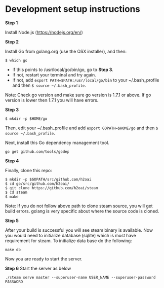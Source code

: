 
# Development setup instructions

**Step 1**

Install Node.js (https://nodejs.org/en/)

**Step 2**

Install Go from golang.org (use the OSX installer), and then:
```
$ which go
```

- If this points to /usr/local/go/bin/go, go to **Step 3**.
- If not, restart your terminal and try again.
- If not, add `export PATH=$PATH:/usr/local/go/bin` to your ~/.bash_profile and then `$ source ~/.bash_profile`.

Note: Check go version and make sure go version is 1.7.1 or above. If go version is lower then 1.7.1 you will have errors. 

**Step 3**

```
$ mkdir -p $HOME/go
```

Then, edit your ~/.bash_profile and add `export GOPATH=$HOME/go` and then `$ source ~/.bash_profile`.

Next, install this Go dependency management tool.

```
go get github.com/tools/godep
```

**Step 4**

Finally, clone this repo:

```
$ mkdir -p $GOPATH/src/github.com/h2oai
$ cd go/src/github.com/h2oai/
$ git clone https://github.com/h2oai/steam
$ cd steam
$ make
```

Note: If you do not follow above path to clone steam source, you will get build errors. golang is very specific about where the source code is cloned.

**Step 5**

After your build is successful you will see steam binary is available. Now you would need to initialize database (sqlite) which is must have requirement for steam. To initialize data base do the following:

```
make db
```

Now you are ready to start the server. 

**Step 6**
Start the server as below

```
./steam serve master --superuser-name USER_NAME --superuser-password PASSWORD
```






